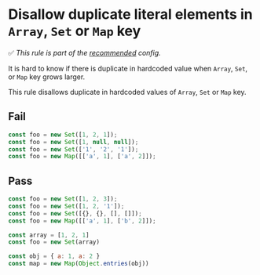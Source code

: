 # Disallow duplicate literal elements in `Array`, `Set` or `Map` key

✅ *This rule is part of the [recommended](https://github.com/sindresorhus/eslint-plugin-unicorn#recommended-config) config.*

It is hard to know if there is duplicate in hardcoded value when `Array`, `Set`, or `Map` key grows larger.

This rule disallows duplicate in hardcoded values of `Array`, `Set` or `Map` key.

## Fail

```js
const foo = new Set([1, 2, 1]);
const foo = new Set([1, null, null]);
const foo = new Set(['1', '2', '1']);
const foo = new Map([['a', 1], ['a', 2]]);
```

## Pass

```js
const foo = new Set([1, 2, 3]);
const foo = new Set([1, 2, '1']);
const foo = new Set([{}, {}, [], []]);
const foo = new Map([['a', 1], ['b', 2]]);
```

```js
const array = [1, 2, 1]
const foo = new Set(array)
```

```js
const obj = { a: 1, a: 2 }
const map = new Map(Object.entries(obj))
```
